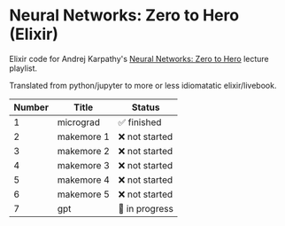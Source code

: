 # Neural Networks: Zero to Hero (Elixir)

Elixir code for Andrej Karpathy's [Neural Networks: Zero to Hero](https://www.youtube.com/playlist?list=PLAqhIrjkxbuWI23v9cThsA9GvCAUhRvKZ) lecture playlist.

Translated from python/jupyter to more or less idiomatatic elixir/livebook.

Number | Title | Status
-------|-------|-------
1 | micrograd  | ✅ finished 
2 | makemore 1 | ❌ not started
3 | makemore 2 | ❌ not started
4 | makemore 3 | ❌ not started
5 | makemore 4 | ❌ not started
6 | makemore 5 | ❌ not started
7 | gpt        | 🚧 in progress
